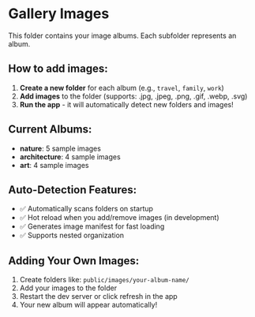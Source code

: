 # Gallery Images

This folder contains your image albums. Each subfolder represents an album.

## How to add images:

1. **Create a new folder** for each album (e.g., `travel`, `family`, `work`)
2. **Add images** to the folder (supports: .jpg, .jpeg, .png, .gif, .webp, .svg)
3. **Run the app** - it will automatically detect new folders and images!

## Current Albums:
- **nature**: 5 sample images
- **architecture**: 4 sample images
- **art**: 4 sample images

## Auto-Detection Features:
- ✅ Automatically scans folders on startup
- ✅ Hot reload when you add/remove images (in development)
- ✅ Generates image manifest for fast loading
- ✅ Supports nested organization

## Adding Your Own Images:
1. Create folders like: `public/images/your-album-name/`
2. Add your images to the folder
3. Restart the dev server or click refresh in the app
4. Your new album will appear automatically!
